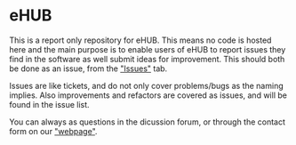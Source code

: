 # eHUB
This is a report only repository for eHUB. This means no code is hosted here and the main purpose is to enable users of eHUB to report issues they find in the software as well submit ideas for improvement. This should both be done as an issue, from the ["Issues"](https://github.com/studio27ab/ehub/issues/) tab.

Issues are like tickets, and do not only cover problems/bugs as the naming implies. Also improvements and refactors are covered as issues, and will be found in the issue list.

You can always as questions in the dicussion forum, or through the contact form on our ["webpage"](https://studio27.se/contact/).
